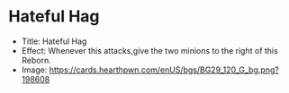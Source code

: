 # Hateful Hag
- Title:  Hateful Hag
- Effect:  Whenever this attacks,give the two minions to the right of this Reborn.
- Image:  https://cards.hearthpwn.com/enUS/bgs/BG29_120_G_bg.png?198608
